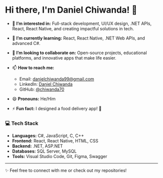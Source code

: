 # Hi there, I'm Daniel Chiwanda! 👋

- 👀 **I’m interested in:** Full-stack development, UI/UX design, .NET APIs, React, React Native, and creating impactful solutions in tech.  
- 🌱 **I’m currently learning:** React, React Native, .NET Web APIs, and advanced C#.  
- 💞️ **I’m looking to collaborate on:** Open-source projects, educational platforms, and innovative apps that make life easier.  
- 📫 **How to reach me:**  
  - Email: danielchiwanda99@gmail.com  
  - LinkedIn: [Daniel Chiwanda](https://linkedin.com/in/danielchiwanda)  
  - GitHub: [@chiwanda70](https://github.com/chiwanda70)  

- 😄 **Pronouns:** He/Him  
- ⚡ **Fun fact:** I designed a food delivery app! 🚀  

### 💻 Tech Stack  
- **Languages:** C#, JavaScript, C, C++  
- **Frontend:** React, React Native, HTML, CSS  
- **Backend:** .NET, ASP.NET  
- **Databases:** SQL Server, MySQL  
- **Tools:** Visual Studio Code, Git, Figma, Swagger  

---

✨ Feel free to connect with me or check out my repositories!
